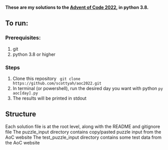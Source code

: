 **These are my solutions to the [Advent of Code 2022](https://adventofcode.com/2022), in python 3.8.**




## To run:
### Prerequisites:
1. git
2. python 3.8 or higher

### Steps
1. Clone this repository
    ` git clone https://github.com/scottyah/aoc2022.git`
2. In terminal (or powershell), run the desired day you want with python
    `py aoc[day].py`
3. The results will be printed in stdout




## Structure
Each solution file is at the root level, along with the README and gitignore file
The puzzle_input directory contains copy/pasted puzzle input from the AoC website
The test_puzzle_input directory contains some test data from the AoC website